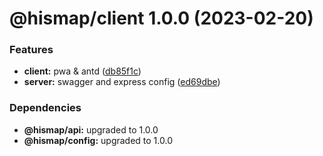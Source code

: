 # @hismap/client 1.0.0 (2023-02-20)


### Features

* **client:** pwa & antd ([db85f1c](http://code.deeptime-engine.com/hismap/hismap/commit/db85f1cde2c76609e0f183dfb7a3b10deaa73f28))
* **server:** swagger and express config ([ed69dbe](http://code.deeptime-engine.com/hismap/hismap/commit/ed69dbe0d36037375406d600d472347e92be7050))





### Dependencies

* **@hismap/api:** upgraded to 1.0.0
* **@hismap/config:** upgraded to 1.0.0
